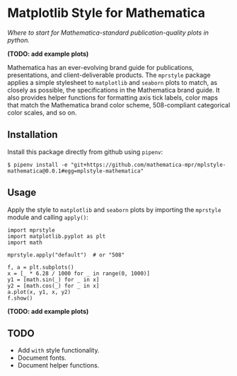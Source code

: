 # Matplotlib Style for Mathematica

_Where to start for Mathematica-standard publication-quality plots in python._

**(TODO: add example plots)**

Mathematica has an ever-evolving brand guide for publications, presentations, and client-deliverable products. The `mprstyle` package applies a simple stylesheet to `matplotlib` and `seaborn` plots to match, as closely as possible, the specifications in the Mathematica brand guide. It also provides helper functions for formatting axis tick labels, color maps that match the Mathematica brand color scheme, 508-compliant categorical color scales, and so on.

## Installation
Install this package directly from github using `pipenv`:
```
$ pipenv install -e "git+https://github.com/mathematica-mpr/mplstyle-mathematica@0.0.1#egg=mplstyle-mathematica"
```

## Usage
Apply the style to `matplotlib` and `seaborn` plots by importing the `mprstyle` module and calling `apply()`:
```
import mprstyle
import matplotlib.pyplot as plt
import math

mprstyle.apply("default")  # or "508"

f, a = plt.subplots()
x = [_ * 6.28 / 1000 for _ in range(0, 1000)]
y1 = [math.sin(_) for _ in x]
y2 = [math.cos(_) for _ in x]
a.plot(x, y1, x, y2)
f.show()
```

**(TODO: add example plots)**

## TODO
 * Add `with` style functionality.
 * Document fonts.
 * Document helper functions.